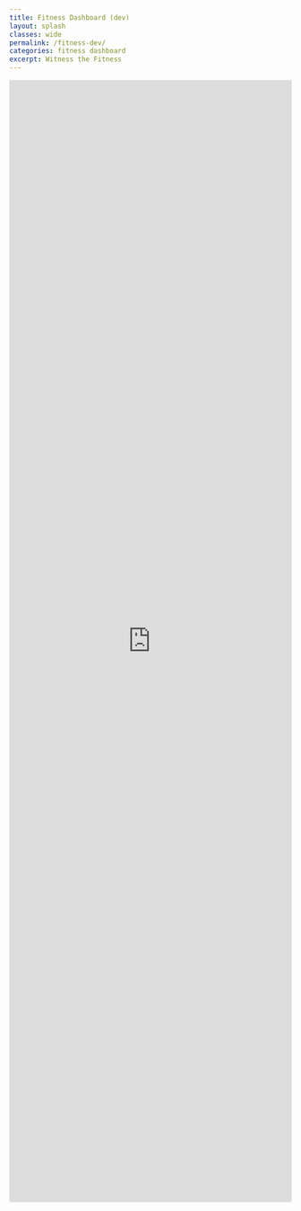 ```yaml
---
title: Fitness Dashboard (dev)
layout: splash
classes: wide
permalink: /fitness-dev/
categories: fitness dashboard
excerpt: Witness the Fitness
---
```


<html>
<iframe width="100%" height="2000" src="https://datastudio.google.com/embed/reporting/75ace9ec-f901-4345-80f7-d40e08044d70/page/WqDLB" frameborder="0" style="border:0" allowfullscreen></iframe>
</html>